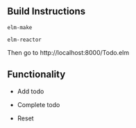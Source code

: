 ## Build Instructions


```
elm-make 
```


```
elm-reactor 
```

Then go to http://localhost:8000/Todo.elm


## Functionality

* Add todo

* Complete todo

* Reset
